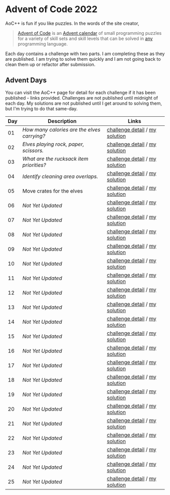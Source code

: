 # Advent of Code 2022

AoC++ is fun if you like puzzles. In the words of the site creator, 

> [Advent of Code](https://adventofcode.com/2022/about) is an [Advent calendar](https://en.wikipedia.org/wiki/Advent_calendar) of small programming puzzles for a variety of skill sets and skill levels that can be solved in [any](https://github.com/search?q=advent+of+code) programming language.

Each day contains a challenge with two parts. I am completing these as they are published. I am trying to solve them quickly and I am not going back to clean them up or refactor after submission. 

## Advent Days

You can visit the AoC++ page for detail for each challenge if it has been published - links provided. Challenges are not published until midnight of each day. My solutions are not published until I get around to solving them, but I'm trying to do that same-day.  

| **Day** | **Description** | **Links** |
|--|--|--|
| 01 | _How many calories are the elves carrying?_ | [challenge detail](https://adventofcode.com/2022/day/1) / [my solution](https://github.com/seerwright/advent-of-code-2022/tree/master/p1) |
| 02 | _Elves playing rock, paper, scissors._ | [challenge detail](https://adventofcode.com/2022/day/2) / [my solution](https://github.com/seerwright/advent-of-code-2022/tree/master/p2) |
| 03 | _What are the rucksack item priorities?_ | [challenge detail](https://adventofcode.com/2022/day/3) / [my solution](https://github.com/seerwright/advent-of-code-2022/tree/master/p3) |
| 04 | _Identify cleaning area overlaps._ | [challenge detail](https://adventofcode.com/2022/day/4) / [my solution](https://github.com/seerwright/advent-of-code-2022/tree/master/p4) |
| 05 | Move crates for the elves | [challenge detail](https://adventofcode.com/2022/day/5) / [my solution](https://github.com/seerwright/advent-of-code-2022/tree/master/p5) |
| 06 | _Not Yet Updated_ | [challenge detail](https://adventofcode.com/2022/day/6) / [my solution](https://github.com/seerwright/advent-of-code-2022/tree/master/p6) |
| 07 | _Not Yet Updated_ | [challenge detail](https://adventofcode.com/2022/day/7) / [my solution](https://github.com/seerwright/advent-of-code-2022/tree/master/p7) |
| 08 | _Not Yet Updated_ | [challenge detail](https://adventofcode.com/2022/day/8) / [my solution](https://github.com/seerwright/advent-of-code-2022/tree/master/p8) |
| 09 | _Not Yet Updated_ | [challenge detail](https://adventofcode.com/2022/day/9) / [my solution](https://github.com/seerwright/advent-of-code-2022/tree/master/p9) |
| 10 | _Not Yet Updated_ | [challenge detail](https://adventofcode.com/2022/day/10) / [my solution](https://github.com/seerwright/advent-of-code-2022/tree/master/p10) |
| 11 | _Not Yet Updated_ | [challenge detail](https://adventofcode.com/2022/day/11) / [my solution](https://github.com/seerwright/advent-of-code-2022/tree/master/p11) |
| 12 | _Not Yet Updated_ | [challenge detail](https://adventofcode.com/2022/day/12) / [my solution](https://github.com/seerwright/advent-of-code-2022/tree/master/p12) |
| 13 | _Not Yet Updated_ | [challenge detail](https://adventofcode.com/2022/day/13) / [my solution](https://github.com/seerwright/advent-of-code-2022/tree/master/p13) |
| 14 | _Not Yet Updated_ | [challenge detail](https://adventofcode.com/2022/day/14) / [my solution](https://github.com/seerwright/advent-of-code-2022/tree/master/p14) |
| 15 | _Not Yet Updated_ | [challenge detail](https://adventofcode.com/2022/day/15) / [my solution](https://github.com/seerwright/advent-of-code-2022/tree/master/p15) |
| 16 | _Not Yet Updated_ | [challenge detail](https://adventofcode.com/2022/day/16) / [my solution](https://github.com/seerwright/advent-of-code-2022/tree/master/p16) |
| 17 | _Not Yet Updated_ | [challenge detail](https://adventofcode.com/2022/day/17) / [my solution](https://github.com/seerwright/advent-of-code-2022/tree/master/p17) |
| 18 | _Not Yet Updated_ | [challenge detail](https://adventofcode.com/2022/day/18) / [my solution](https://github.com/seerwright/advent-of-code-2022/tree/master/p18) |
| 19 | _Not Yet Updated_ | [challenge detail](https://adventofcode.com/2022/day/19) / [my solution](https://github.com/seerwright/advent-of-code-2022/tree/master/p19) |
| 20 | _Not Yet Updated_ | [challenge detail](https://adventofcode.com/2022/day/20) / [my solution](https://github.com/seerwright/advent-of-code-2022/tree/master/p20) |
| 21 | _Not Yet Updated_ | [challenge detail](https://adventofcode.com/2022/day/21) / [my solution](https://github.com/seerwright/advent-of-code-2022/tree/master/p21) |
| 22 | _Not Yet Updated_ | [challenge detail](https://adventofcode.com/2022/day/22) / [my solution](https://github.com/seerwright/advent-of-code-2022/tree/master/p22) |
| 23 | _Not Yet Updated_ | [challenge detail](https://adventofcode.com/2022/day/23) / [my solution](https://github.com/seerwright/advent-of-code-2022/tree/master/p23) |
| 24 | _Not Yet Updated_ | [challenge detail](https://adventofcode.com/2022/day/24) / [my solution](https://github.com/seerwright/advent-of-code-2022/tree/master/p24) |
| 25 | _Not Yet Updated_ | [challenge detail](https://adventofcode.com/2022/day/25) / [my solution](https://github.com/seerwright/advent-of-code-2022/tree/master/p25) |
